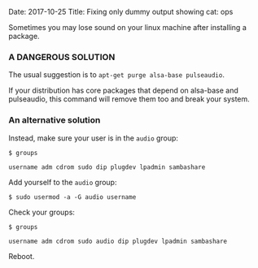 Date: 2017-10-25
Title: Fixing only dummy output showing
cat: ops

Sometimes you may lose sound on your linux machine after installing a package.

### A DANGEROUS SOLUTION
The usual suggestion is to `apt-get purge alsa-base pulseaudio`.

If your distribution has core packages that depend on alsa-base and pulseaudio, this command will remove them too and break your system.


### An alternative solution

Instead, make sure your user is in the `audio` group:

```
$ groups

username adm cdrom sudo dip plugdev lpadmin sambashare
```

Add yourself to the `audio` group:

```
$ sudo usermod -a -G audio username
```

Check your groups:

```
$ groups

username adm cdrom sudo audio dip plugdev lpadmin sambashare
```

Reboot.
